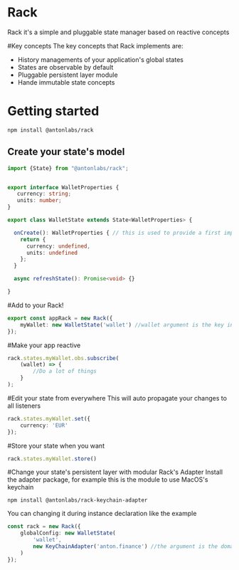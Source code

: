 # Rack
Rack it's a simple and pluggable state manager based on reactive concepts

#Key concepts
The key concepts that Rack implements are:
- History managements of your application's global states
- States are observable by default
- Pluggable persistent layer module
- Hande immutable state concepts

# Getting started

```
npm install @antonlabs/rack
```

## Create your state's model
```typescript 
import {State} from "@antonlabs/rack";


export interface WalletProperties {
   currency: string;
   units: number;
}

export class WalletState extends State<WalletProperties> {

  onCreate(): WalletProperties { // this is used to provide a first implementation of you state
    return {
      currency: undefined,
      units: undefined
    };
  }

  async refreshState(): Promise<void> {}

}

```

#Add to your Rack!

```typescript 
export const appRack = new Rack({
    myWallet: new WalletState('wallet') //wallet argument is the key in the persitent layer that contains the state content
});
```

#Make your app reactive
```typescript
rack.states.myWallet.obs.subscribe(
    (wallet) => {
        //Do a lot of things
    }
);
```

#Edit your state from everywhere
This will auto propagate your changes to all listeners
```typescript
rack.states.myWallet.set({
    currency: 'EUR'
});
```

#Store your state when you want
```typescript
rack.states.myWallet.store()
```

#Change your state's persistent layer with modular Rack's Adapter
Install the adapter package, for example this is the module to use MacOS's keychain

```npm install @antonlabs/rack-keychain-adapter```

You can changing it during instance declaration like the example
```typescript
const rack = new Rack({
    globalConfig: new WalletState(
        'wallet', 
        new KeyChainAdapter('anton.finance') //the argument is the domain of our secrets
    )
});
```
